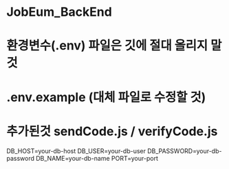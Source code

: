 # JobEum_BackEnd

# 환경변수(.env) 파일은 깃에 절대 올리지 말 것

# .env.example (대체 파일로 수정할 것)

# 추가된것 sendCode.js / verifyCode.js

DB_HOST=your-db-host
DB_USER=your-db-user
DB_PASSWORD=your-db-password
DB_NAME=your-db-name
PORT=your-port

